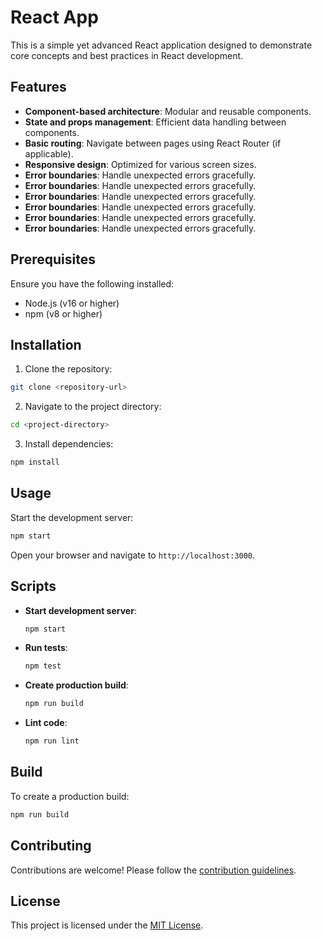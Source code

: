 # React App

This is a simple yet advanced React application designed to demonstrate core concepts and best practices in React development.

## Features
- **Component-based architecture**: Modular and reusable components.
- **State and props management**: Efficient data handling between components.
- **Basic routing**: Navigate between pages using React Router (if applicable).
- **Responsive design**: Optimized for various screen sizes.
- **Error boundaries**: Handle unexpected errors gracefully.
- **Error boundaries**: Handle unexpected errors gracefully.
- **Error boundaries**: Handle unexpected errors gracefully.
- **Error boundaries**: Handle unexpected errors gracefully.
- **Error boundaries**: Handle unexpected errors gracefully.
- **Error boundaries**: Handle unexpected errors gracefully.

## Prerequisites

Ensure you have the following installed:
- Node.js (v16 or higher)
- npm (v8 or higher)

## Installation

1. Clone the repository:
  ```bash
  git clone <repository-url>
  ```
2. Navigate to the project directory:
  ```bash
  cd <project-directory>
  ```
3. Install dependencies:
  ```bash
  npm install
  ```

## Usage

Start the development server:
```bash
npm start
```

Open your browser and navigate to `http://localhost:3000`.

## Scripts

- **Start development server**:
  ```bash
  npm start
  ```
- **Run tests**:
  ```bash
  npm test
  ```
- **Create production build**:
  ```bash
  npm run build
  ```
- **Lint code**:
  ```bash
  npm run lint
  ```

## Build

To create a production build:
```bash
npm run build
```

## Contributing

Contributions are welcome! Please follow the [contribution guidelines](CONTRIBUTING.md).

## License

This project is licensed under the [MIT License](LICENSE).